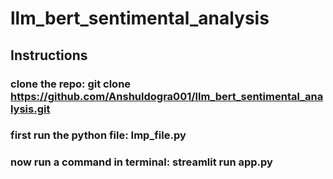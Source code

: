 # llm_bert_sentimental_analysis

## Instructions

### clone the repo: git clone https://github.com/Anshuldogra001/llm_bert_sentimental_analysis.git
### first run the python file: Imp_file.py
### now run a command in terminal: streamlit run app.py
